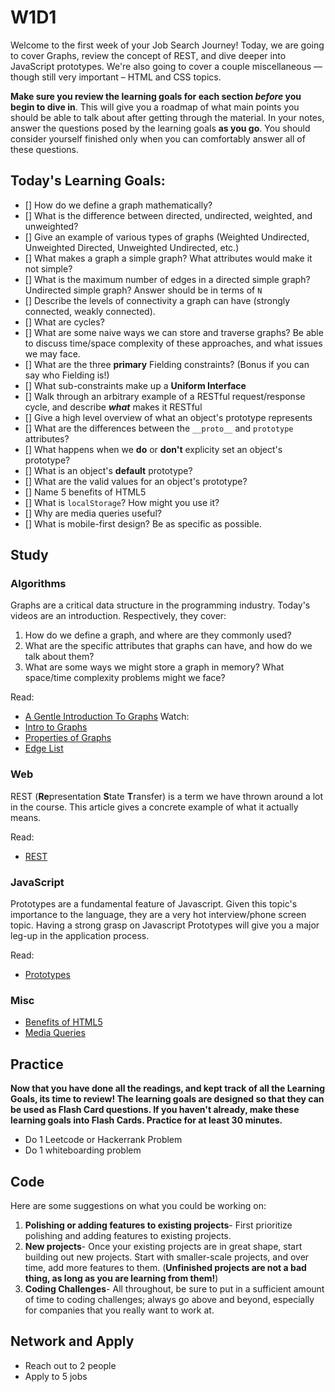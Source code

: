 # W1D1

Welcome to the first week of your Job Search Journey! Today, we are going to cover Graphs, review the concept of REST, and dive deeper into JavaScript prototypes. We're also going to cover a couple miscellaneous — though still very important – HTML and CSS topics.

**Make sure you review the learning goals for each section _before_ you begin to dive in**. This will give you a roadmap of what main points you should be able to talk about after getting through the material. In your notes, answer the questions posed by the learning goals **as you go**. You should consider yourself finished only when you can comfortably answer all of these questions.

## Today's Learning Goals:

- [] How do we define a graph mathematically?
- [] What is the difference between directed, undirected, weighted, and unweighted?
- [] Give an example of various types of graphs (Weighted Undirected, Unweighted Directed, Unweighted Undirected, etc.)
- [] What makes a graph a simple graph? What attributes would make it not simple?
- [] What is the maximum number of edges in a directed simple graph? Undirected simple graph? Answer should be in terms of `N`
- [] Describe the levels of connectivity a graph can have (strongly connected, weakly connected).
- [] What are cycles?
- [] What are some naive ways we can store and traverse graphs? Be able to discuss time/space complexity of these approaches, and what issues we may face.  
- [] What are the three **primary** Fielding constraints? (Bonus if you can say who Fielding is!)
- [] What sub-constraints make up a **Uniform Interface**
- [] Walk through an arbitrary example of a RESTful request/response cycle, and describe _**what**_ makes it RESTful
- [] Give a high level overview of what an object's prototype represents
- [] What are the differences between the `__proto__` and `prototype` attributes?
- [] What happens when we **do** or **don't** explicity set an object's prototype?
- [] What is an object's **default** prototype?
- [] What are the valid values for an object's prototype?
- [] Name 5 benefits of HTML5
- [] What is `localStorage`? How might you use it?
- [] Why are media queries useful?
- [] What is mobile-first design? Be as specific as possible.

## Study

### Algorithms

Graphs are a critical data structure in the programming industry. Today's videos are an introduction. Respectively, they cover:

1. How do we define a graph, and where are they commonly used?
2. What are the specific attributes that graphs can have, and how do we talk about them?
3. What are some ways we might store a graph in memory? What space/time complexity problems might we face? 

Read:

* [A Gentle Introduction To Graphs](https://medium.com/basecs/a-gentle-introduction-to-graph-theory-77969829ead8)
Watch: 
* [Intro to Graphs](https://www.youtube.com/watch?v=gXgEDyodOJU)
* [Properties of Graphs](https://www.youtube.com/watch?v=AfYqN3fGapc)
* [Edge List](https://www.youtube.com/watch?v=ZdY1Fp9dKzs&index=40&list=PL2_aWCzGMAwI3W_JlcBbtYTwiQSsOTa6P)


### Web

REST (**Re**presentation **S**tate **T**ransfer) is a term we have thrown around a lot in the course. This article gives a concrete example of what it actually means. 

Read:
* [REST](https://codewords.recurse.com/issues/five/what-restful-actually-means)

### JavaScript

Prototypes are a fundamental feature of Javascript. Given this topic's importance to the language, they are a very hot interview/phone screen topic. Having a strong grasp on Javascript Prototypes will give you a major leg-up in the application process. 

Read:
* [Prototypes](https://javascript.info/function-prototype)

### Misc

* [Benefits of HTML5](https://tympanus.net/codrops/2011/11/24/top-10-reasons-to-use-html5-right-now/)
* [Media Queries](https://www.w3schools.com/css/css_rwd_mediaqueries.asp)

## Practice

**Now that you have done all the readings, and kept track of all the Learning Goals, its time to review! The learning goals are designed so that they can be used as Flash Card questions. If you haven't already, make these learning goals into Flash Cards. Practice for at least 30 minutes.**

* Do 1 Leetcode or Hackerrank Problem
* Do 1 whiteboarding problem

## Code

Here are some suggestions on what you could be working on:

1. **Polishing or adding features to existing projects**- First prioritize polishing and adding features to existing projects.
1. **New projects**- Once your existing projects are in great shape, start building out new projects. Start with smaller-scale projects, and over time, add more features to them. (**Unfinished projects are not a bad thing, as long as you are learning from them!**)
1. **Coding Challenges**- All throughout, be sure to put in a sufficient amount of time to coding challenges; always go above and beyond, especially for companies that you really want to work at.

## Network and Apply

* Reach out to 2 people
* Apply to 5 jobs

   